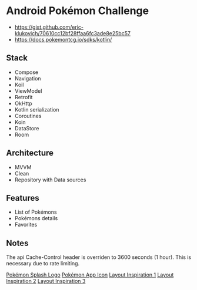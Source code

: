 # Android Pokémon Challenge

- https://gist.github.com/eric-klukovich/70610cc12bf28ffaa6fc3ade8e25bc57
- https://docs.pokemontcg.io/sdks/kotlin/

## Stack

- Compose
- Navigation
- Koil
- ViewModel
- Retrofit
- OkHttp
- Kotlin serialization
- Coroutines
- Koin
- DataStore
- Room

## Architecture

- MVVM
- Clean
- Repository with Data sources

## Features

- List of Pokémons
- Pokémons details
- Favorites

## Notes

The api Cache-Control header is overriden to 3600 seconds (1 hour). This is necessary due to rate
limiting.

[Pokémon Splash Logo](https://logowik.com/pokemon-logo-vector-31925.html)
[Pokémon App Icon](https://upload.wikimedia.org/wikipedia/commons/5/53/Pok%C3%A9_Ball_icon.svg)
[Layout Inspiration 1](https://dribbble.com/shots/6540871-Pokedex-App)
[Layout Inspiration 2](https://dribbble.com/shots/22539361-Pokedesk-Pok-mon-Card-App-Collector)
[Layout Inspiration 3](https://dribbble.com/shots/9430902-Pokemon-TCG-App)